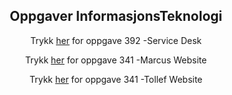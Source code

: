 <html lang="en">
<head>
    <meta charset="UTF-8">
    <meta name="viewport" content="width=device-width, initial-scale=1.0">
    <meta http-equiv="X-UA-Compatible" content="ie=edge">

<center> <h2>Oppgaver InformasjonsTeknologi</h2>

<center>
<body>
    <p>Trykk <a href="https://marcusrams.github.io/Tollef-og-Marcus/392/Github Tutorial.html" target="_blank"> her</a> for oppgave 392 -Service Desk</p> 
    <p>Trykk <a href="https://marcusrams.github.io/Tollef-og-Marcus/341/MarcusFørsteWebsite.html" target="_blank"> her</a> for oppgave 341 -Marcus Website</p>
    <p>Trykk <a href="https://marcusrams.github.io/Tollef-og-Marcus/341-Tollef/TollefF%C3%B8rsteWebsite.html" target="_blank"> her</a> for oppgave 341 -Tollef Website</p> 
<br>
<br>
<br> 
<br>
<br>
<br>
<br>
<br>
<br>
<br>
<br>

</body>

